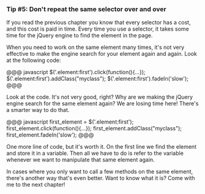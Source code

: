 ### Tip #5: Don't repeat the same selector over and over

If you read the previous chapter you know that every selector has a cost, and this cost is paid in time. Every time you use a selector, it takes some time for the jQuery engine to find the element in the page.

When you need to work on the same element many times, it's not very effective to make the engine search for your element again and again. Look at the following code:

@@@ javascript
$('.element:first').click(function(){...});
$('.element:first').addClass("myclass");
$('.element:first').fadeIn('slow');
@@@

Look at the code. It's not very good, right? Why are we making the jQuery engine search for the same element again? We are losing time here! There's a smarter way to do that.

@@@ javascript
first_element = $('.element:first');
first_element.click(function(){...});
first_element.addClass("myclass");
first_element.fadeIn('slow');
@@@

One more line of code, but it's worth it. On the first line we find the element and store it in a variable. Then all we have to do is refer to the variable whenever we want to manipulate that same element again.

In cases where you only want to call a few methods on the same element, there's another way that's even better. Want to know what it is? Come with me to the next chapter!